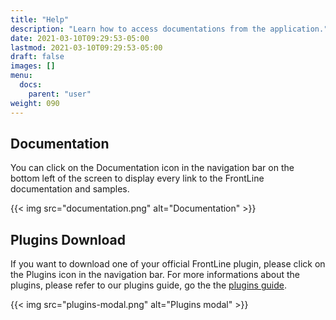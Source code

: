 ```yaml
---
title: "Help"
description: "Learn how to access documentations from the application."
date: 2021-03-10T09:29:53-05:00
lastmod: 2021-03-10T09:29:53-05:00
draft: false
images: []
menu:
  docs:
    parent: "user"
weight: 090
---
```


## Documentation

You can click on the Documentation icon in the navigation bar on the bottom left of the screen to display every link to the FrontLine documentation and samples.

{{< img src="documentation.png" alt="Documentation" >}}

## Plugins Download

If you want to download one of your official FrontLine plugin, please click on the Plugins icon in the navigation bar.
For more informations about the plugins, please refer to our plugins guide, go the the [plugins guide](https://gatling.io/docs/frontline/FrontLine-Plugins-Guide.pdf).

{{< img src="plugins-modal.png" alt="Plugins modal" >}}
